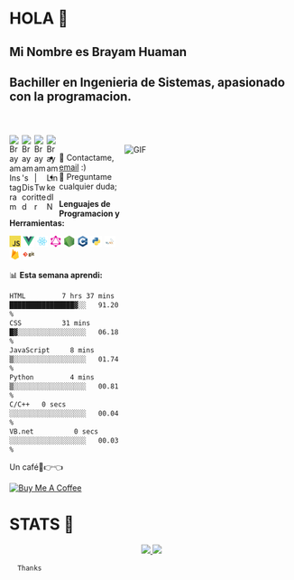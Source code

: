 # HOLA :notebook:
## Mi Nombre es Brayam Huaman
## Bachiller en Ingenieria de Sistemas, apasionado con la programacion.
#
<br>
<a href="https://www.instagram.com/brayamhuaman/">
  <img align="left" alt="Brayam Instagram" width="22px" src="https://raw.githubusercontent.com/hussainweb/hussainweb/main/icons/instagram.png" />
</a>
<a href="https://discord.gg/XTW52Kt">
  <img align="left" alt="Brayam's Discord" width="22px" src="https://raw.githubusercontent.com/peterthehan/peterthehan/master/assets/discord.svg" />
</a>
<a href="https://twitter.com/brayamhuaman">
  <img align="left" alt="Brayam | Twitter" width="22px" src="https://raw.githubusercontent.com/peterthehan/peterthehan/master/assets/twitter.svg" />
</a>
<a href="https://www.linkedin.com/in/brayamhuaman">
  <img align="left" alt="Brayam LinkedIN" width="22px" src="https://raw.githubusercontent.com/peterthehan/peterthehan/master/assets/linkedin.svg" />
</a>
</br>


 
 
  <img align="right" alt="GIF" src="https://qph.cf2.quoracdn.net/main-qimg-3bd139022dfbf3b91ec200318cc13148" width="300" height="420" />
  
- 💼 Contactame, [email](hpbrayam@gmail.com) :)
- 💬 Preguntame cualquier duda;

**Lenguajes de Programacion y Herramientas:**  

<code><img height="20" src="https://raw.githubusercontent.com/github/explore/80688e429a7d4ef2fca1e82350fe8e3517d3494d/topics/javascript/javascript.png"></code>
<code><img height="20" src="https://raw.githubusercontent.com/github/explore/80688e429a7d4ef2fca1e82350fe8e3517d3494d/topics/vue/vue.png"></code>
<code><img height="20" src="https://raw.githubusercontent.com/github/explore/80688e429a7d4ef2fca1e82350fe8e3517d3494d/topics/react/react.png"></code>
<code><img height="20" src="https://raw.githubusercontent.com/github/explore/5c058a388828bb5fde0bcafd4bc867b5bb3f26f3/topics/graphql/graphql.png"></code>
<code><img height="20" src="https://raw.githubusercontent.com/github/explore/80688e429a7d4ef2fca1e82350fe8e3517d3494d/topics/nodejs/nodejs.png"></code>
<code><img height="20" src="https://raw.githubusercontent.com/github/explore/80688e429a7d4ef2fca1e82350fe8e3517d3494d/topics/cpp/cpp.png"></code>
<code><img height="20" src="https://raw.githubusercontent.com/github/explore/80688e429a7d4ef2fca1e82350fe8e3517d3494d/topics/python/python.png"></code>
<code><img height="20" src="https://raw.githubusercontent.com/github/explore/80688e429a7d4ef2fca1e82350fe8e3517d3494d/topics/mysql/mysql.png"></code>
<code><img height="20" src="https://raw.githubusercontent.com/github/explore/80688e429a7d4ef2fca1e82350fe8e3517d3494d/topics/firebase/firebase.png"></code>
<code><img height="20" src="https://raw.githubusercontent.com/github/explore/80688e429a7d4ef2fca1e82350fe8e3517d3494d/topics/git/git.png"></code>

📊 **Esta semana aprendi:**
<!--START_SECTION:waka-->

```text
HTML         7 hrs 37 mins   ████████████████▓░░   91.20 %
CSS          31 mins         █▓░░░░░░░░░░░░░░░░░   06.18 %
JavaScript     8 mins          ▒░░░░░░░░░░░░░░░░░░   01.74 %
Python         4 mins          ▒░░░░░░░░░░░░░░░░░░   00.81 %
C/C++   0 secs          ░░░░░░░░░░░░░░░░░░░   00.04 %
VB.net          0 secs          ░░░░░░░░░░░░░░░░░░░   00.03 %
```
<!--END_SECTION:waka-->

Un café🥺👉👈

<a href="https://www.buymeacoffee.com/brayamhuaman" target="_blank"><img src="https://cdn.buymeacoffee.com/buttons/v2/default-red.png" alt="Buy Me A Coffee" width="150" ></a>

<!-- TODO-IST:START -->

<!-- TODO-IST:END -->


# STATS :floppy_disk:


<div align="center">
  <a href="https://github.com/brayamhuaman">
  <img height="180em" src="https://github-readme-stats.vercel.app/api?username=brayamhuaman&show_icons=true&theme=gotham&include_all_commits=true&count_private=true"/>
  <img height="180em" src="https://github-readme-stats.vercel.app/api/top-langs/?username=brayamhuaman&layout=compact&langs_count=7&theme=gotham"/>
</div>

```py
  Thanks
```
